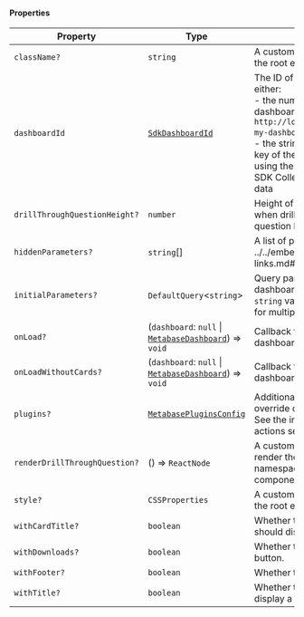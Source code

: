 #### Properties

| Property                                                              | Type                                                                                      | Description                                                                                                                                                                                                                                                                                                                        |
| --------------------------------------------------------------------- | ----------------------------------------------------------------------------------------- | ---------------------------------------------------------------------------------------------------------------------------------------------------------------------------------------------------------------------------------------------------------------------------------------------------------------------------------- |
| <a id="classname"></a> `className?`                                   | `string`                                                                                  | A custom class name to be added to the root element.                                                                                                                                                                                                                                                                               |
| <a id="dashboardid"></a> `dashboardId`                                | [`SdkDashboardId`](./api_html/internal/SdkDashboardId.md)                                 | The ID of the dashboard. This is either: <br>- the numerical ID when accessing a dashboard link, i.e. `http://localhost:3000/dashboard/1-my-dashboard` where the ID is `1` <br>- the string ID found in the `entity_id` key of the dashboard object when using the API directly or using the SDK Collection Browser to return data |
| <a id="drillthroughquestionheight"></a> `drillThroughQuestionHeight?` | `number`                                                                                  | Height of a question component when drilled from the dashboard to a question level.                                                                                                                                                                                                                                                |
| <a id="hiddenparameters"></a> `hiddenParameters?`                     | `string`\[]                                                                               | A list of parameters to hide ../../embedding/public-links.md#appearance-parameters.                                                                                                                                                                                                                                                |
| <a id="initialparameters"></a> `initialParameters?`                   | `DefaultQuery`<`string`>                                                                  | Query parameters for the dashboard. For a single option, use a `string` value, and use a list of strings for multiple options.                                                                                                                                                                                                     |
| <a id="onload"></a> `onLoad?`                                         | (`dashboard`: `null` \| [`MetabaseDashboard`](./api_html/MetabaseDashboard.md)) => `void` | Callback that is called when the dashboard is loaded.                                                                                                                                                                                                                                                                              |
| <a id="onloadwithoutcards"></a> `onLoadWithoutCards?`                 | (`dashboard`: `null` \| [`MetabaseDashboard`](./api_html/MetabaseDashboard.md)) => `void` | Callback that is called when the dashboard is loaded without cards.                                                                                                                                                                                                                                                                |
| <a id="plugins"></a> `plugins?`                                       | [`MetabasePluginsConfig`](./api_html/MetabasePluginsConfig.md)                            | Additional mapper function to override or add drill-down menu. See the implementing custom actions section for more details.                                                                                                                                                                                                       |
| <a id="renderdrillthroughquestion"></a> `renderDrillThroughQuestion?` | () => `ReactNode`                                                                         | A custom React component to render the question layout. Use namespaced InteractiveQuestion components to build the layout.                                                                                                                                                                                                         |
| <a id="style"></a> `style?`                                           | `CSSProperties`                                                                           | A custom style object to be added to the root element.                                                                                                                                                                                                                                                                             |
| <a id="withcardtitle"></a> `withCardTitle?`                           | `boolean`                                                                                 | Whether the dashboard cards should display a title.                                                                                                                                                                                                                                                                                |
| <a id="withdownloads"></a> `withDownloads?`                           | `boolean`                                                                                 | Whether to hide the download button.                                                                                                                                                                                                                                                                                               |
| <a id="withfooter"></a> `withFooter?`                                 | `boolean`                                                                                 | Whether to display the footer.                                                                                                                                                                                                                                                                                                     |
| <a id="withtitle"></a> `withTitle?`                                   | `boolean`                                                                                 | Whether the dashboard should display a title.                                                                                                                                                                                                                                                                                      |
